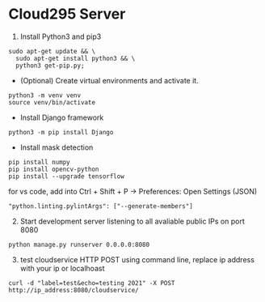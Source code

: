 ﻿# Cloud295 Server
1. Install Python3 and pip3
```
sudo apt-get update && \
  sudo apt-get install python3 && \
  python3 get-pip.py;
```

   - (Optional) Create virtual environments and activate it.
```
python3 -m venv venv
source venv/bin/activate
```

- Install Django framework
```
python3 -m pip install Django
```
- Install mask detection 

```
pip install numpy
pip install opencv-python
pip install --upgrade tensorflow

```
for vs code, add into 
Ctrl + Shift + P -> Preferences: Open Settings (JSON)
```
"python.linting.pylintArgs": ["--generate-members"]
```

2. Start development server listening to all avaliable public IPs on port 8080

```
python manage.py runserver 0.0.0.0:8080
```


3. test cloudservice HTTP POST using command line, replace ip address with your ip or localhoast
```
curl -d "label=test&echo=testing 2021" -X POST http://ip_address:8080/cloudservice/
```
